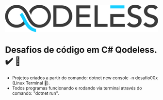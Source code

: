 ![Logo Qodeless](img/logo-qodeless.png)

# Desafios de código em C# Qodeless. :heavy_check_mark: :memo:

- Projetos criados a partir do comando: dotnet new console -n desafio00x (Linux Terminal :penguin:).
- Todos programas funcionando e rodando via terminal através do comando: "dotnet run".
